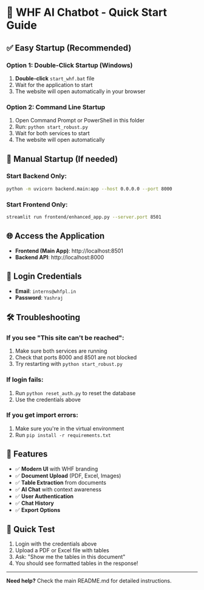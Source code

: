 # 🚀 WHF AI Chatbot - Quick Start Guide

## ✅ Easy Startup (Recommended)

### Option 1: Double-Click Startup (Windows)
1. **Double-click** `start_whf.bat` file
2. Wait for the application to start
3. The website will open automatically in your browser

### Option 2: Command Line Startup
1. Open Command Prompt or PowerShell in this folder
2. Run: `python start_robust.py`
3. Wait for both services to start
4. The website will open automatically

## 🔧 Manual Startup (If needed)

### Start Backend Only:
```bash
python -m uvicorn backend.main:app --host 0.0.0.0 --port 8000
```

### Start Frontend Only:
```bash
streamlit run frontend/enhanced_app.py --server.port 8501
```

## 🌐 Access the Application

- **Frontend (Main App)**: http://localhost:8501
- **Backend API**: http://localhost:8000

## 🔐 Login Credentials

- **Email**: `interns@whfpl.in`
- **Password**: `Yashraj`

## 🛠️ Troubleshooting

### If you see "This site can't be reached":
1. Make sure both services are running
2. Check that ports 8000 and 8501 are not blocked
3. Try restarting with `python start_robust.py`

### If login fails:
1. Run `python reset_auth.py` to reset the database
2. Use the credentials above

### If you get import errors:
1. Make sure you're in the virtual environment
2. Run `pip install -r requirements.txt`

## 📱 Features

- ✅ **Modern UI** with WHF branding
- ✅ **Document Upload** (PDF, Excel, Images)
- ✅ **Table Extraction** from documents
- ✅ **AI Chat** with context awareness
- ✅ **User Authentication**
- ✅ **Chat History**
- ✅ **Export Options**

## 🎯 Quick Test

1. Login with the credentials above
2. Upload a PDF or Excel file with tables
3. Ask: "Show me the tables in this document"
4. You should see formatted tables in the response!

---

**Need help?** Check the main README.md for detailed instructions. 